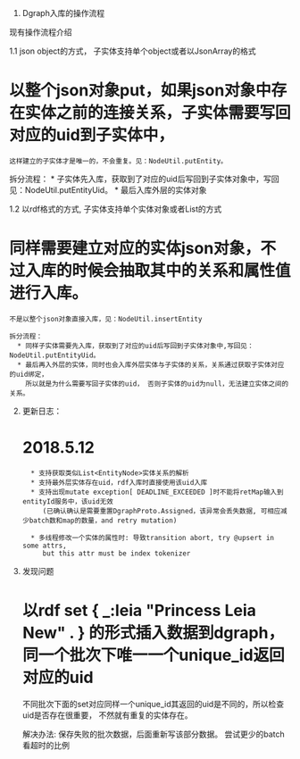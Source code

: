 1. Dgraph入库的操作流程

现有操作流程介绍

1.1 json object的方式， 子实体支持单个object或者以JsonArray的格式

  # 以整个json对象put，如果json对象中存在实体之前的连接关系，子实体需要写回对应的uid到子实体中，
    这样建立的子实体才是唯一的，不会重复。见：NodeUtil.putEntity。

  拆分流程：
    * 子实体先入库，获取到了对应的uid后写回到子实体对象中，写回见：NodeUtil.putEntityUid。
    * 最后入库外层的实体对象


1.2 以rdf格式的方式, 子实体支持单个实体对象或者List<EntityNode>的方式

  # 同样需要建立对应的实体json对象，不过入库的时候会抽取其中的关系和属性值进行入库。
    不是以整个json对象直接入库，见：NodeUtil.insertEntity

    拆分流程：
      * 同样子实体需要先入库，获取到了对应的uid后写回到子实体对象中,写回见：NodeUtil.putEntityUid。
      * 最后再入外层的实体，同时也会入库外层实体与子实体的关系，关系通过获取子实体对应的uid绑定，
        所以就是为什么需要写回子实体的uid， 否则子实体的uid为null，无法建立实体之间的关系。



2. 更新日志：

    # 2018.5.12
         * 支持获取类似List<EntityNode>实体关系的解析
         * 支持最外层实体存在uid，rdf入库时直接使用该uid入库
         * 支持出现mutate exception[ DEADLINE_EXCEEDED ]时不能将retMap输入到entityId服务中，该uid无效
            (已确认确认是需要重置DgraphProto.Assigned，该异常会丢失数据, 可相应减少batch数和map的数量，and retry mutation)

         * 多线程修改一个实体的属性时: 导致transition abort, try @upsert in some attrs,
            but this attr must be index tokenizer


3. 发现问题

    # 以rdf set { _:leia <name> "Princess Leia New" . } 的形式插入数据到dgraph，同一个批次下唯一一个unique_id返回对应的uid
      不同批次下面的set对应同样一个unique_id其返回的uid是不同的，所以检查uid是否存在很重要， 不然就有重复的实体存在。

      解决办法: 保存失败的批次数据，后面重新写该部分数据。 尝试更少的batch看超时的比例

